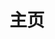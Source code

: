 ---
home: true
layout: BlogHome
icon: home
title: 主页
bgImage: https://pic.imgdb.cn/item/65dc6fb79f345e8d03721808.png
heroImage: https://pic.imgdb.cn/item/65dcc4f79f345e8d03838ce2.png
heroText: 蓝调城市
heroFullScreen: true
tagline: Cyber Cyan
projects:
  - icon: project
    name: B站缓存转换工具
    desc: 将安卓app的缓存文件转换为视频和外挂弹幕
    link: https://blog.bckun.top/posts/%E5%B0%86%E4%BD%A0%E7%94%A8%E6%89%8B%E6%9C%BA%E7%BC%93%E5%AD%98%E7%9A%84B%E7%AB%99%E8%A7%86%E9%A2%91%E8%BD%AC%E6%8D%A2%E4%B8%BAmp4%E5%92%8Cass%E5%BC%B9%E5%B9%95.html

  - icon: music
    name: KAMITSUBAKI
    desc: KAMITSUBAKI STUDIO (神椿)
    link: https://kamitsubaki.jp/

  - icon: book
    name: 《回忆 · 梦 · 思考 —— 荣格自传》
    desc: 荣格心理学
    link: https://book.douban.com/subject/1981608/

  - icon: hands-clapping
    name: 看地偶看的
    desc: 别切了，先吃饭吧
    link: /idol

  - icon: friend
    name: 友链
    desc: 我的朋友很少 但...
    link: /friends


footer: 苏ICP备20018654号-1
---